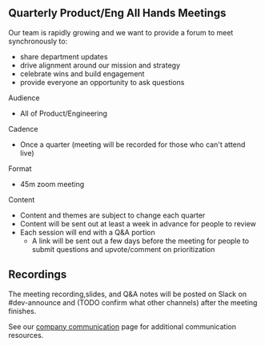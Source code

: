 
## Quarterly Product/Eng All Hands Meetings 
Our team is rapidly growing and we want to provide a forum to meet synchronously to:
- share department updates
- drive alignment around our mission and strategy
- celebrate wins and build engagement
- provide everyone an opportunity to ask questions 

Audience 
- All of Product/Engineering

Cadence
- Once a quarter (meeting will be recorded for those who can't attend live)

Format
- 45m zoom meeting 

Content 
  - Content and themes are subject to change each quarter 
  - Content will be sent out at least a week in advance for people to review
  - Each session will end with a Q&A portion
     - A link will be sent out a few days before the meeting for people to submit questions and upvote/comment on prioritization 
  

## Recordings
The meeting recording,slides, and Q&A notes will be posted on Slack on #dev-announce and (TODO confirm what other channels) after the meeting finishes. 



See our [company communication](/../communication) page for additional communication resources.

